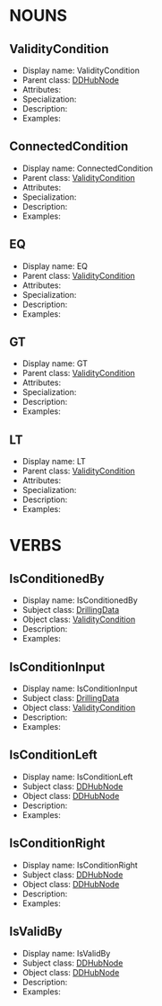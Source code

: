 # NOUNS
## ValidityCondition <!-- NOUN -->
- Display name: ValidityCondition
- Parent class: [DDHubNode](./DrillingDataSemantics.md#DDHubNode-)
- Attributes:
- Specialization:
- Description: 
- Examples:
## ConnectedCondition <!-- NOUN -->
- Display name: ConnectedCondition
- Parent class: [ValidityCondition](./DataValidity.md#ValidityCondition-)
- Attributes:
- Specialization:
- Description: 
- Examples:
## EQ <!-- NOUN -->
- Display name: EQ
- Parent class: [ValidityCondition](./DataValidity.md#ValidityCondition-)
- Attributes:
- Specialization:
- Description: 
- Examples:
## GT <!-- NOUN -->
- Display name: GT
- Parent class: [ValidityCondition](./DataValidity.md#ValidityCondition-)
- Attributes:
- Specialization:
- Description: 
- Examples:
## LT <!-- NOUN -->
- Display name: LT
- Parent class: [ValidityCondition](./DataValidity.md#ValidityCondition-)
- Attributes:
- Specialization:
- Description: 
- Examples:


# VERBS
## IsConditionedBy <!-- VERB -->
- Display name: IsConditionedBy
- Subject class: [DrillingData](./DrillingDataSemantics.md#DrillingData-)
- Object class: [ValidityCondition](./DataValidity.md#ValidityCondition-)
- Description: 
- Examples: 
## IsConditionInput <!-- VERB -->
- Display name: IsConditionInput
- Subject class: [DrillingData](./DrillingDataSemantics.md#DrillingData-)
- Object class: [ValidityCondition](./DataValidity.md#ValidityCondition-)
- Description: 
- Examples: 
## IsConditionLeft <!-- VERB -->
- Display name: IsConditionLeft
- Subject class: [DDHubNode](./DrillingDataSemantics.md#DDHubNode-)
- Object class: [DDHubNode](./DrillingDataSemantics.md#DDHubNode-)
- Description: 
- Examples: 
## IsConditionRight <!-- VERB -->
- Display name: IsConditionRight
- Subject class: [DDHubNode](./DrillingDataSemantics.md#DDHubNode-)
- Object class: [DDHubNode](./DrillingDataSemantics.md#DDHubNode-)
- Description: 
- Examples: 
## IsValidBy <!-- VERB -->
- Display name: IsValidBy
- Subject class: [DDHubNode](./DrillingDataSemantics.md#DDHubNode-)
- Object class: [DDHubNode](./DrillingDataSemantics.md#DDHubNode-)
- Description: 
- Examples: 
